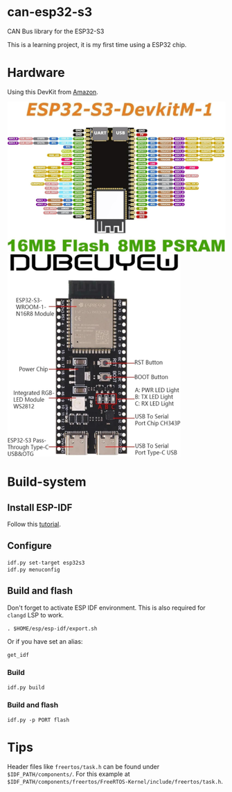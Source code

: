 # can-esp32-s3

CAN Bus library for the ESP32-S3

This is a learning project, it is my first time using a ESP32 chip.

# Hardware

Using this DevKit from [Amazon](https://amzn.eu/d/3hGfP8k).

<img src="docs/esp32_s3_pinout.jpg" alt="ESP32-S3 DevKit Pinout" width="700"/>

<img src="docs/esp32_s3_components.jpg" alt="ESP32-S3 DevKit Components on PCB" width="400"/>

# Build-system

## Install ESP-IDF

Follow this [tutorial](https://docs.espressif.com/projects/esp-idf/en/stable/esp32s3/get-started/linux-macos-setup.html#get-started-prerequisites).

## Configure

```
idf.py set-target esp32s3
idf.py menuconfig
```

## Build and flash

Don't forget to activate ESP IDF environment.
This is also required for `clangd` LSP to work.

```
. $HOME/esp/esp-idf/export.sh
```

Or if you have set an alias:

```
get_idf
```

### Build

```
idf.py build
```

### Build and flash

```
idf.py -p PORT flash
```

# Tips

Header files like `freertos/task.h` can be found under `$IDF_PATH/components/`.
For this example at `$IDF_PATH/components/freertos/FreeRTOS-Kernel/include/freertos/task.h`.
